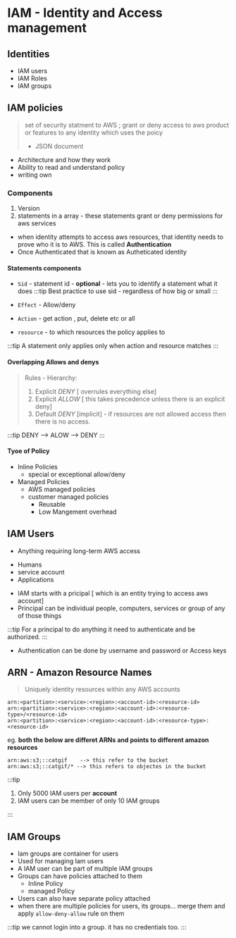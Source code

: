 # IAM - Identity and Access management

## Identities

- IAM users
- IAM Roles
- IAM groups

## IAM policies

> set of security statment to AWS ; grant or deny access to aws product or features to any identity which uses the poicy
>
> - JSON document

- Architecture and how they work
- Ability to read and understand policy
- writing own

### Components

1. Version
1. statements in a array - these statements grant or deny permissions for aws services

- when identity attempts to access aws resources, that identity needs to prove who it is to AWS. This is called **Authentication**
- Once Authenticated that is known as Autheticated identity

#### Statements components

- `Sid` - statement id - **optional** - lets you to identify a statement what it does 
:::tip
Best practice to use sid - regardless of how big or small
:::
- `Effect` - Allow/deny

- `Action` - get action , put, delete etc or all 
- `resource` - to which resources the policy applies to

:::tip
A statement only applies only when action and resource matches
:::

#### Overlapping Allows and denys

> Rules - Hierarchy:
>
> 1. Explicit _DENY_ [ overrules everything else]
> 1. Explicit _ALLOW_ [ this takes precedence unless there is an explicit deny]
> 1. Default _DENY_ [implicit] - if resources are not allowed access then there is no access.

:::tip
DENY --> ALOW --> DENY
:::

#### Tyoe of Policy

- Inline Policies
  - special or exceptional allow/deny
- Managed Policies
  - AWS managed policies
  - customer managed policies
    - Reusable
    - Low Mangement overhead

## IAM Users

- Anything requiring long-term AWS access

* Humans
* service account
* Applications

- IAM starts with a pricipal [ which is an entity trying to access aws account]
- Principal can be individual people, computers, services or group of any of those things

:::tip
For a principal to do anything it need to authenticate and be authorized.
:::

- Authentication can be done by username and password or Access keys

## ARN - Amazon Resource Names

> Uniquely identity resources within any AWS accounts

```
arn:<partition>:<service>:<region>:<account-id>:<resource-id>
arn:<partition>:<service>:<region>:<account-id>:<resource-type>/<resource-id>
arn:<partition>:<service>:<region>:<account-id>:<resource-type>:<resource-id>
```

eg. **both the below are differet ARNs and points to different amazon resources**

```
arn:aws:s3;::catgif    --> this refer to the bucket
arn:aws:s3;::catgif/* --> this refers to objectes in the bucket
```

:::tip

1. Only 5000 IAM users per **account**
1. IAM users can be member of only 10 IAM groups

:::
## IAM Groups
* Iam groups are container for users
* Used for managing Iam users
* A IAM user can be part of multiple IAM groups
* Groups can have policies attached to them 
    - Inline Policy 
    - managed Policy
* Users can also have separate policy attached
* when there are multiple policies for users, its groups... merge them and apply `allow-deny-allow` rule on them

:::tip
we cannot login into a group. it has no credentials too.
:::